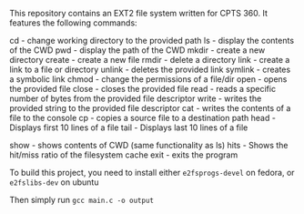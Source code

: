 This repository contains an EXT2 file system written for CPTS 360. It features the following commands:

cd - change working directory to the provided path
ls - display the contents of the CWD
pwd - display the path of the CWD
mkdir - create a new directory
create - create a new file
rmdir - delete a directory
link - create a link to a file or directory
unlink - deletes the provided link
symlink - creates a symbolic link
chmod - change the permissions of a file/dir
open - opens the provided file
close - closes the provided file 
read - reads a specific number of bytes from the provided file descriptor
write - writes the provided string to the provided file descriptor
cat - writes the contents of a file to the console
cp - copies a source file to a destination path
head - Displays first 10 lines of a file
tail - Displays last 10 lines of a file

show - shows contents of CWD (same functionality as ls)
hits - Shows the hit/miss ratio of the filesystem cache
exit - exits the program

To build this project, you need to install either `e2fsprogs-devel` on fedora, or `e2fslibs-dev` on ubuntu

Then simply run `gcc main.c -o output`
